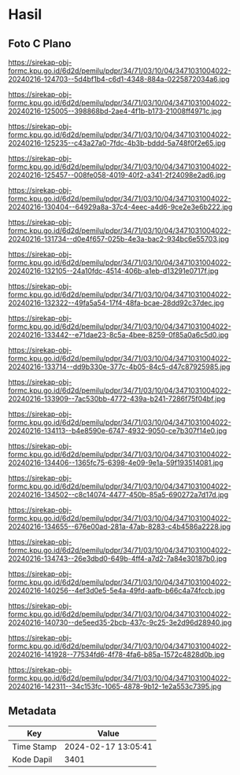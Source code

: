 # Hasil

## Foto C Plano

https://sirekap-obj-formc.kpu.go.id/6d2d/pemilu/pdpr/34/71/03/10/04/3471031004022-20240216-124703--5d4bf1b4-c6d1-4348-884a-0225872034a6.jpg

https://sirekap-obj-formc.kpu.go.id/6d2d/pemilu/pdpr/34/71/03/10/04/3471031004022-20240216-125005--398868bd-2ae4-4f1b-b173-21008ff4971c.jpg

https://sirekap-obj-formc.kpu.go.id/6d2d/pemilu/pdpr/34/71/03/10/04/3471031004022-20240216-125235--c43a27a0-7fdc-4b3b-bddd-5a748f0f2e65.jpg

https://sirekap-obj-formc.kpu.go.id/6d2d/pemilu/pdpr/34/71/03/10/04/3471031004022-20240216-125457--008fe058-4019-40f2-a341-2f24098e2ad6.jpg

https://sirekap-obj-formc.kpu.go.id/6d2d/pemilu/pdpr/34/71/03/10/04/3471031004022-20240216-130404--64929a8a-37c4-4eec-a4d6-9ce2e3e6b222.jpg

https://sirekap-obj-formc.kpu.go.id/6d2d/pemilu/pdpr/34/71/03/10/04/3471031004022-20240216-131734--d0e4f657-025b-4e3a-bac2-934bc6e55703.jpg

https://sirekap-obj-formc.kpu.go.id/6d2d/pemilu/pdpr/34/71/03/10/04/3471031004022-20240216-132105--24a10fdc-4514-406b-a1eb-d13291e0717f.jpg

https://sirekap-obj-formc.kpu.go.id/6d2d/pemilu/pdpr/34/71/03/10/04/3471031004022-20240216-132322--49fa5a54-17f4-48fa-bcae-28dd92c37dec.jpg

https://sirekap-obj-formc.kpu.go.id/6d2d/pemilu/pdpr/34/71/03/10/04/3471031004022-20240216-133442--e71dae23-8c5a-4bee-8259-0f85a0a6c5d0.jpg

https://sirekap-obj-formc.kpu.go.id/6d2d/pemilu/pdpr/34/71/03/10/04/3471031004022-20240216-133714--dd9b330e-377c-4b05-84c5-d47c87925985.jpg

https://sirekap-obj-formc.kpu.go.id/6d2d/pemilu/pdpr/34/71/03/10/04/3471031004022-20240216-133909--7ac530bb-4772-439a-b241-7286f75f04bf.jpg

https://sirekap-obj-formc.kpu.go.id/6d2d/pemilu/pdpr/34/71/03/10/04/3471031004022-20240216-134113--b4e8590e-6747-4932-9050-ce7b307f14e0.jpg

https://sirekap-obj-formc.kpu.go.id/6d2d/pemilu/pdpr/34/71/03/10/04/3471031004022-20240216-134406--1365fc75-6398-4e09-9e1a-59f193514081.jpg

https://sirekap-obj-formc.kpu.go.id/6d2d/pemilu/pdpr/34/71/03/10/04/3471031004022-20240216-134502--c8c14074-4477-450b-85a5-690272a7d17d.jpg

https://sirekap-obj-formc.kpu.go.id/6d2d/pemilu/pdpr/34/71/03/10/04/3471031004022-20240216-134655--676e00ad-281a-47ab-8283-c4b4586a2228.jpg

https://sirekap-obj-formc.kpu.go.id/6d2d/pemilu/pdpr/34/71/03/10/04/3471031004022-20240216-134743--26e3dbd0-649b-4ff4-a7d2-7a84e30187b0.jpg

https://sirekap-obj-formc.kpu.go.id/6d2d/pemilu/pdpr/34/71/03/10/04/3471031004022-20240216-140256--4ef3d0e5-5e4a-49fd-aafb-b66c4a74fccb.jpg

https://sirekap-obj-formc.kpu.go.id/6d2d/pemilu/pdpr/34/71/03/10/04/3471031004022-20240216-140730--de5eed35-2bcb-437c-9c25-3e2d96d28940.jpg

https://sirekap-obj-formc.kpu.go.id/6d2d/pemilu/pdpr/34/71/03/10/04/3471031004022-20240216-141928--77534fd6-4f78-4fa6-b85a-1572c4828d0b.jpg

https://sirekap-obj-formc.kpu.go.id/6d2d/pemilu/pdpr/34/71/03/10/04/3471031004022-20240216-142311--34c153fc-1065-4878-9b12-1e2a553c7395.jpg


## Metadata

| Key        | Value               |
| ---------- | ------------------- |
| Time Stamp | 2024-02-17 13:05:41 |
| Kode Dapil | 3401                |



